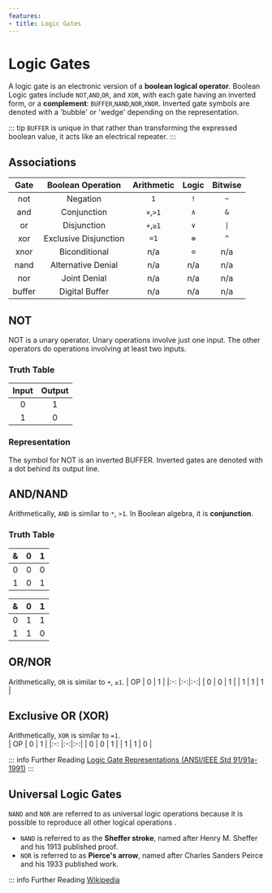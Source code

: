 ```yaml
---
features:
- title: Logic Gates
---
```


# Logic Gates
A logic gate is an electronic version of a **boolean logical operator**. Boolean Logic gates include `NOT`,`AND`,`OR`, and `XOR`, with each gate having an inverted form, or a **complement**: `BUFFER`,`NAND`,`NOR`,`XNOR`. Inverted gate symbols are denoted with a 'bubble' or 'wedge' depending on the representation.

::: tip `BUFFER` is unique in that rather than transforming the expressed boolean value, it acts like an electrical repeater.
<Piece type="BUFFER" shape="ANSI"/>
:::


## Associations
| Gate   | Boolean Operation     | Arithmetic | Logic | Bitwise |
| :-: | :-: | :-: | :-: | :-: |
|    not | Negation              | `1`        | `!` | `~` |
|    and | Conjunction           | `×`,`>1`   | `∧` | `&` |
|     or | Disjunction           | `+`,`≥1`   | `∨` | `\|`|
|    xor | Exclusive Disjunction | `=1`       | `⊕` | `^` |
|   xnor | Biconditional         | n/a        | `⊙` | n/a |
|   nand | Alternative Denial    | n/a        | n/a | n/a |
|    nor | Joint Denial          | n/a        | n/a | n/a |
| buffer | Digital Buffer        | n/a        | n/a | n/a |

## NOT

NOT is a unary operator. Unary operations involve just one input. The other operators do operations involving at least two inputs.

### Truth Table

| Input | Output |
| :---: | :----: |
| 0     | 1      |
| 1     | 0      |

### Representation
The symbol for NOT is an inverted BUFFER. Inverted gates are denoted with a dot behind its output line.
<Piece type="NOT" shape="ANSI" />

## AND/NAND
Arithmetically, `AND` is similar to `*`, `>1`. In Boolean algebra, it is **conjunction**.
### Truth Table
| & | 0 | 1 |
|:-: |:-:|:-:|
|  0 | 0 | 0 |
|  1 | 0 | 1 |

| & | 0 | 1 |
|:-: |:-:|:-:|
|  0 | 1 | 1 |
|  1 | 1 | 0 |

<Piece type="AND" shape="ANSI" />
<Piece type="NAND" shape="ANSI" />

## OR/NOR
Arithmetically, `OR` is similar to `+`, `≥1`. 
| OP | 0 | 1 |
|:-: |:-:|:-:|
|  0 | 0 | 1 |
|  1 | 1 | 1 |

<Piece type="OR" shape="ANSI" />
<Piece type="NOR" shape="ANSI" />

## Exclusive OR (XOR)
Arithmetically, `XOR` is similar to `=1`.  
| OP | 0 | 1 |
|:-: |:-:|:-:|
|  0 | 0 | 1 |
|  1 | 1 | 0 |

::: info Further Reading
[Logic Gate Representations (ANSI/IEEE Std 91/91a-1991)](https://www.ti.com/lit/ml/sdyz001a/sdyz001a.pdf)
:::

## Universal Logic Gates

`NAND` and `NOR` are referred to as universal logic operations because it is possible to reproduce all other logical operations .
- `NAND` is referred to as the **Sheffer stroke**, named after Henry M. Sheffer and his 1913 published proof.
- `NOR` is referred to as **Pierce's arrow**, named after Charles Sanders Peirce and his 1933 published work.


::: info Further Reading
[Wikipedia](https://en.wikipedia.org/wiki/Logic_gate#Universal_logic_gates)